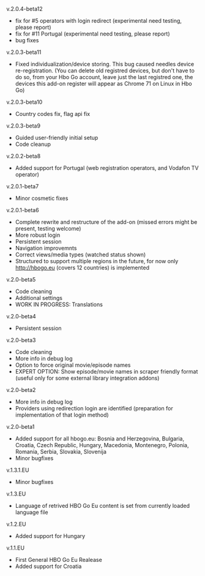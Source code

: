 v.2.0.4-beta12
- fix for #5 operators with login redirect (experimental need testing, please report)
- fix for #11 Portugal (experimental need testing, please report)
- bug fixes

v.2.0.3-beta11
- Fixed individualization/device storing. This bug caused needles device re-registration. (You can delete old registred devices, but don't have to do so, from your Hbo Go account, leave just the last registred one, the devices this add-on register will appear as Chrome 71 on Linux in Hbo Go)

v.2.0.3-beta10
- Country codes fix, flag api fix

v.2.0.3-beta9
- Guided user-friendly initial setup
- Code cleanup

v.2.0.2-beta8
- Added support for Portugal (web registration operators, and Vodafon TV operator)

v.2.0.1-beta7
- Minor cosmetic fixes
        
v.2.0.1-beta6
- Complete rewrite and restructure of the add-on (missed errors might be present, testing welcome)
- More robust login
- Persistent session
- Navigation improvemnts
- Correct views/media types (watched status shown)
- Structured to support multiple regions in the future, for now only http://hbogo.eu (covers 12 countries) is implemented

v.2.0-beta5
- Code cleaning
- Additional settings
- WORK IN PROGRESS: Translations

v.2.0-beta4
- Persistent session

v.2.0-beta3
- Code cleaning
- More info in debug log
- Option to force original movie/episode names
- EXPERT OPTION: Show episode/movie names in scraper friendly format (useful only for some external library integration addons)

v.2.0-beta2
- More info in debug log
- Providers using redirection login are identified (preparation for implementation of that login method)

v.2.0-beta1
- Added support for all hbogo.eu: Bosnia and Herzegovina, Bulgaria, Croatia, Czech Republic, Hungary, Macedonia, Montenegro, Polonia, Romania, Serbia, Slovakia, Slovenija
- Minor bugfixes

v.1.3.1.EU
- Minor bugfixes

v.1.3.EU
- Language of retrived HBO Go Eu content is set from currently loaded language file

v.1.2.EU
- Added support for Hungary

v.1.1.EU
- First General HBO Go Eu Realease
- Added support for Croatia
